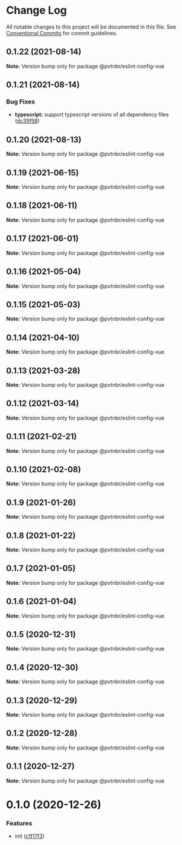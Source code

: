 # Change Log

All notable changes to this project will be documented in this file.
See [Conventional Commits](https://conventionalcommits.org) for commit guidelines.

## 0.1.22 (2021-08-14)

**Note:** Version bump only for package @pvtnbr/eslint-config-vue





## 0.1.21 (2021-08-14)


### Bug Fixes

* **typescript:** support typescript versions of all dependency files ([dc35f58](https://github.com/privatenumber/eslint-config/commit/dc35f5853cf86f66b9b5fca5f9fb55f3eb134ebe))





## 0.1.20 (2021-08-13)

**Note:** Version bump only for package @pvtnbr/eslint-config-vue





## 0.1.19 (2021-06-15)

**Note:** Version bump only for package @pvtnbr/eslint-config-vue





## 0.1.18 (2021-06-11)

**Note:** Version bump only for package @pvtnbr/eslint-config-vue





## 0.1.17 (2021-06-01)

**Note:** Version bump only for package @pvtnbr/eslint-config-vue





## 0.1.16 (2021-05-04)

**Note:** Version bump only for package @pvtnbr/eslint-config-vue





## 0.1.15 (2021-05-03)

**Note:** Version bump only for package @pvtnbr/eslint-config-vue





## 0.1.14 (2021-04-10)

**Note:** Version bump only for package @pvtnbr/eslint-config-vue





## 0.1.13 (2021-03-28)

**Note:** Version bump only for package @pvtnbr/eslint-config-vue





## 0.1.12 (2021-03-14)

**Note:** Version bump only for package @pvtnbr/eslint-config-vue





## 0.1.11 (2021-02-21)

**Note:** Version bump only for package @pvtnbr/eslint-config-vue





## 0.1.10 (2021-02-08)

**Note:** Version bump only for package @pvtnbr/eslint-config-vue





## 0.1.9 (2021-01-26)

**Note:** Version bump only for package @pvtnbr/eslint-config-vue





## 0.1.8 (2021-01-22)

**Note:** Version bump only for package @pvtnbr/eslint-config-vue





## 0.1.7 (2021-01-05)

**Note:** Version bump only for package @pvtnbr/eslint-config-vue





## 0.1.6 (2021-01-04)

**Note:** Version bump only for package @pvtnbr/eslint-config-vue





## 0.1.5 (2020-12-31)

**Note:** Version bump only for package @pvtnbr/eslint-config-vue





## 0.1.4 (2020-12-30)

**Note:** Version bump only for package @pvtnbr/eslint-config-vue





## 0.1.3 (2020-12-29)

**Note:** Version bump only for package @pvtnbr/eslint-config-vue





## 0.1.2 (2020-12-28)

**Note:** Version bump only for package @pvtnbr/eslint-config-vue





## 0.1.1 (2020-12-27)

**Note:** Version bump only for package @pvtnbr/eslint-config-vue





# 0.1.0 (2020-12-26)


### Features

* init ([c1f17f3](https://github.com/privatenumber/eslint-config/commit/c1f17f362306285ad0459b04a4db84beee2da8af))
